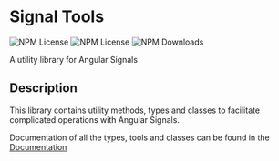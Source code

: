 # Signal Tools

![NPM License](https://img.shields.io/npm/v/@juulsgaard/signal-tools)
![NPM License](https://img.shields.io/npm/l/@juulsgaard/signal-tools)
![NPM Downloads](https://img.shields.io/npm/dw/@juulsgaard/signal-tools)

A utility library for Angular Signals

## Description

This library contains utility methods, types and classes to facilitate complicated operations with Angular Signals.

Documentation of all the types, tools and classes can be found in the [Documentation](https://juulsgaard.github.io/signal-tools/)
